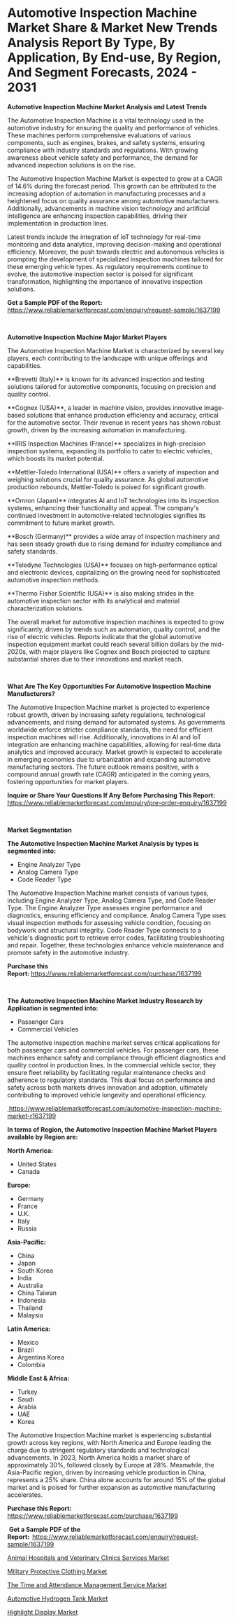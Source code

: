 <p><h1>Automotive Inspection Machine Market Share & Market New Trends Analysis Report By Type, By Application, By End-use, By Region, And Segment Forecasts, 2024 - 2031</h1></p><p><strong>Automotive Inspection Machine Market Analysis and Latest Trends</strong></p>
<p><p>The Automotive Inspection Machine is a vital technology used in the automotive industry for ensuring the quality and performance of vehicles. These machines perform comprehensive evaluations of various components, such as engines, brakes, and safety systems, ensuring compliance with industry standards and regulations. With growing awareness about vehicle safety and performance, the demand for advanced inspection solutions is on the rise.</p><p>The Automotive Inspection Machine Market is expected to grow at a CAGR of 14.6% during the forecast period. This growth can be attributed to the increasing adoption of automation in manufacturing processes and a heightened focus on quality assurance among automotive manufacturers. Additionally, advancements in machine vision technology and artificial intelligence are enhancing inspection capabilities, driving their implementation in production lines.</p><p>Latest trends include the integration of IoT technology for real-time monitoring and data analytics, improving decision-making and operational efficiency. Moreover, the push towards electric and autonomous vehicles is prompting the development of specialized inspection machines tailored for these emerging vehicle types. As regulatory requirements continue to evolve, the automotive inspection sector is poised for significant transformation, highlighting the importance of innovative inspection solutions.</p></p>
<p><strong>Get a Sample PDF of the Report:&nbsp;</strong> <a href="https://www.reliablemarketforecast.com/enquiry/request-sample/1637199?utm_campaign=1141&utm_medium=2&utm_source=Github&utm_content=ia&utm_term=07122024&utm_id=automotive-inspection-machine">https://www.reliablemarketforecast.com/enquiry/request-sample/1637199</a></p>
<p>&nbsp;</p>
<p><strong>Automotive Inspection Machine Major Market Players</strong></p>
<p><p>The Automotive Inspection Machine Market is characterized by several key players, each contributing to the landscape with unique offerings and capabilities. </p><p>**Brevetti (Italy)** is known for its advanced inspection and testing solutions tailored for automotive components, focusing on precision and quality control.</p><p>**Cognex (USA)**, a leader in machine vision, provides innovative image-based solutions that enhance production efficiency and accuracy, critical for the automotive sector. Their revenue in recent years has shown robust growth, driven by the increasing automation in manufacturing.</p><p>**IRIS Inspection Machines (France)** specializes in high-precision inspection systems, expanding its portfolio to cater to electric vehicles, which boosts its market potential.</p><p>**Mettler-Toledo International (USA)** offers a variety of inspection and weighing solutions crucial for quality assurance. As global automotive production rebounds, Mettler-Toledo is poised for significant growth.</p><p>**Omron (Japan)** integrates AI and IoT technologies into its inspection systems, enhancing their functionality and appeal. The company's continued investment in automotive-related technologies signifies its commitment to future market growth.</p><p>**Bosch (Germany)** provides a wide array of inspection machinery and has seen steady growth due to rising demand for industry compliance and safety standards.</p><p>**Teledyne Technologies (USA)** focuses on high-performance optical and electronic devices, capitalizing on the growing need for sophisticated automotive inspection methods.</p><p>**Thermo Fisher Scientific (USA)** is also making strides in the automotive inspection sector with its analytical and material characterization solutions.</p><p>The overall market for automotive inspection machines is expected to grow significantly, driven by trends such as automation, quality control, and the rise of electric vehicles. Reports indicate that the global automotive inspection equipment market could reach several billion dollars by the mid-2020s, with major players like Cognex and Bosch projected to capture substantial shares due to their innovations and market reach.</p></p>
<p>&nbsp;</p>
<p><strong>What Are The Key Opportunities For Automotive Inspection Machine Manufacturers?</strong></p>
<p><p>The Automotive Inspection Machine market is projected to experience robust growth, driven by increasing safety regulations, technological advancements, and rising demand for automated systems. As governments worldwide enforce stricter compliance standards, the need for efficient inspection machines will rise. Additionally, innovations in AI and IoT integration are enhancing machine capabilities, allowing for real-time data analytics and improved accuracy. Market growth is expected to accelerate in emerging economies due to urbanization and expanding automotive manufacturing sectors. The future outlook remains positive, with a compound annual growth rate (CAGR) anticipated in the coming years, fostering opportunities for market players.</p></p>
<p><strong>Inquire or Share Your Questions If Any Before Purchasing This Report:</strong> <a href="https://www.reliablemarketforecast.com/enquiry/pre-order-enquiry/1637199?utm_campaign=1141&utm_medium=2&utm_source=Github&utm_content=ia&utm_term=07122024&utm_id=automotive-inspection-machine">https://www.reliablemarketforecast.com/enquiry/pre-order-enquiry/1637199</a></p>
<p>&nbsp;</p>
<p><strong>Market Segmentation</strong></p>
<p><strong>The Automotive Inspection Machine Market Analysis by types is segmented into:</strong></p>
<p><ul><li>Engine Analyzer Type</li><li>Analog Camera Type</li><li>Code Reader Type</li></ul></p>
<p><p>The Automotive Inspection Machine market consists of various types, including Engine Analyzer Type, Analog Camera Type, and Code Reader Type. The Engine Analyzer Type assesses engine performance and diagnostics, ensuring efficiency and compliance. Analog Camera Type uses visual inspection methods for assessing vehicle condition, focusing on bodywork and structural integrity. Code Reader Type connects to a vehicle's diagnostic port to retrieve error codes, facilitating troubleshooting and repair. Together, these technologies enhance vehicle maintenance and promote safety in the automotive industry.</p></p>
<p><strong>Purchase this Report:&nbsp;</strong><a href="https://www.reliablemarketforecast.com/purchase/1637199?utm_campaign=1141&utm_medium=2&utm_source=Github&utm_content=ia&utm_term=07122024&utm_id=automotive-inspection-machine">https://www.reliablemarketforecast.com/purchase/1637199</a></p>
<p>&nbsp;</p>
<p><strong>The Automotive Inspection Machine Market Industry Research by Application is segmented into:</strong></p>
<p><ul><li>Passenger Cars</li><li>Commercial Vehicles</li></ul></p>
<p><p>The automotive inspection machine market serves critical applications for both passenger cars and commercial vehicles. For passenger cars, these machines enhance safety and compliance through efficient diagnostics and quality control in production lines. In the commercial vehicle sector, they ensure fleet reliability by facilitating regular maintenance checks and adherence to regulatory standards. This dual focus on performance and safety across both markets drives innovation and adoption, ultimately contributing to improved vehicle longevity and operational efficiency.</p></p>
<p><a href="https://www.reliablemarketforecast.com/automotive-inspection-machine-market-r1637199?utm_campaign=1141&utm_medium=2&utm_source=Github&utm_content=ia&utm_term=07122024&utm_id=automotive-inspection-machine">&nbsp;https://www.reliablemarketforecast.com/automotive-inspection-machine-market-r1637199</a></p>
<p><strong>In terms of Region, the Automotive Inspection Machine Market Players available by Region are:</strong></p>
<p>
    <p> <strong> North America: </strong>
        <ul>
            <li>United States</li>
            <li>Canada</li>
        </ul>
        </p> 
    <p> <strong> Europe: </strong>
        <ul>
            <li>Germany</li>
            <li>France</li>
            <li>U.K.</li>
            <li>Italy</li>
            <li>Russia</li>
        </ul>
        </p> 
    <p> <strong> Asia-Pacific: </strong>
        <ul>
            <li>China</li>
            <li>Japan</li>
            <li>South Korea</li>
            <li>India</li>
            <li>Australia</li>
            <li>China Taiwan</li>
            <li>Indonesia</li>
            <li>Thailand</li>
            <li>Malaysia</li>
        </ul>
        </p> 
    <p> <strong> Latin America: </strong>
        <ul>
            <li>Mexico</li>
            <li>Brazil</li>
            <li>Argentina Korea</li>
            <li>Colombia</li>
        </ul>
        </p> 
    <p> <strong> Middle East & Africa: </strong>
        <ul>
            <li>Turkey</li>
            <li>Saudi</li>
            <li>Arabia</li>
            <li>UAE</li>
            <li>Korea</li>
        </ul>
    </p>
    </p>
<p><p>The Automotive Inspection Machine market is experiencing substantial growth across key regions, with North America and Europe leading the charge due to stringent regulatory standards and technological advancements. In 2023, North America holds a market share of approximately 30%, followed closely by Europe at 28%. Meanwhile, the Asia-Pacific region, driven by increasing vehicle production in China, represents a 25% share. China alone accounts for around 15% of the global market and is poised for further expansion as automotive manufacturing accelerates.</p></p>
<p><strong>Purchase this Report: </strong><a href="https://www.reliablemarketforecast.com/purchase/1637199?utm_campaign=1141&utm_medium=2&utm_source=Github&utm_content=ia&utm_term=07122024&utm_id=automotive-inspection-machine">https://www.reliablemarketforecast.com/purchase/1637199</a></p>
<p>&nbsp;<strong>Get a Sample PDF of the Report:&nbsp;&nbsp;</strong><a href="https://www.reliablemarketforecast.com/enquiry/request-sample/1637199?utm_campaign=1141&utm_medium=2&utm_source=Github&utm_content=ia&utm_term=07122024&utm_id=automotive-inspection-machine">https://www.reliablemarketforecast.com/enquiry/request-sample/1637199</a></p>
<p><strong></strong></p>
<p><p><a href="https://www.linkedin.com/pulse/th-score-market-0ptye?utm_campaign=1141&utm_medium=2&utm_source=Github&utm_content=ia&utm_term=07122024&utm_id=automotive-inspection-machine">Animal Hospitals and Veterinary Clinics Services Market</a></p><p><a href="https://issuu.com/reportprime-2/docs/military-protective-clothing-market-size-2030.pptx?utm_campaign=1141&utm_medium=2&utm_source=Github&utm_content=ia&utm_term=07122024&utm_id=automotive-inspection-machine">Military Protective Clothing Market</a></p><p><a href="https://www.linkedin.com/pulse/th-score-market-0ptye?utm_campaign=1141&utm_medium=2&utm_source=Github&utm_content=ia&utm_term=07122024&utm_id=automotive-inspection-machine">The Time and Attendance Management Service Market</a></p><p><a href="https://github.com/FassouRP/Market-Research-Report-List-6/blob/main/automotive-hydrogen-tank-market.md?utm_campaign=1141&utm_medium=2&utm_source=Github&utm_content=ia&utm_term=07122024&utm_id=automotive-inspection-machine">Automotive Hydrogen Tank Market</a></p><p><a href="https://issuu.com/reportprime-2/docs/highlight-display-market-size-2030.pptx?utm_campaign=1141&utm_medium=2&utm_source=Github&utm_content=ia&utm_term=07122024&utm_id=automotive-inspection-machine">Highlight Display Market</a></p></p>